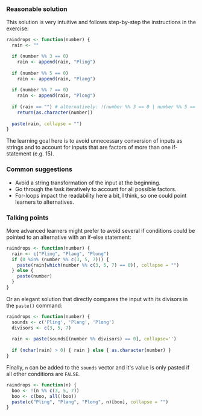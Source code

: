 ### Reasonable solution

This solution is very intuitive and follows step-by-step the instructions in the exercise:

```r
raindrops <- function(number) {
  rain <- ""

  if (number %% 3 == 0)
    rain <- append(rain, "Pling")
  
  if (number %% 5 == 0)
    rain <- append(rain, "Plang")
  
  if (number %% 7 == 0)
    rain <- append(rain, "Plong")
  
  if (rain == "") # alternatively: !(number %% 3 == 0 | number %% 5 == 0 | number %% 7 == 0)
    return(as.character(number))
  
  paste(rain, collapse = "")
}
```

The learning goal here is to avoid unnecessary conversion of inputs as strings and to account for inputs that are factors of more than one if-statement (e.g. 15).

### Common suggestions

- Avoid a string transformation of the input at the beginning.
- Go through the task iteratively to account for all possible factors.
- For-loops impact the readability here a bit, I think, so one could point learners to alternatives. 

### Talking points

More advanced learners might prefer to avoid several if conditions could be pointed to an alternative with an if-else statement:

```r
raindrops <- function(number) {
  rain <- c("Pling", "Plang", "Plong")
  if (0 %in% (number %% c(3, 5, 7))) {
    paste(rain[which(number %% c(3, 5, 7) == 0)], collapse = "")
  } else {
    paste(number)
  }
}
```

Or an elegant solution that directly compares the input with its divisors in the `paste()` command:

```r
raindrops <- function(number) {
  sounds <- c('Pling', 'Plang', 'Plong')
  divisors <- c(3, 5, 7)
  
  rain <- paste(sounds[(number %% divisors) == 0], collapse='')
  
  if (nchar(rain) > 0) { rain } else { as.character(number) }
}
```

Finally, `n` can be added to the `sounds` vector and it's value is only pasted if all other conditions are `FALSE`.

```r
raindrops <- function(n) {
  boo <- !(n %% c(3, 5, 7))
  boo <- c(boo, all(!boo))
  paste(c("Pling", "Plang", "Plong", n)[boo], collapse = "")
}
```
